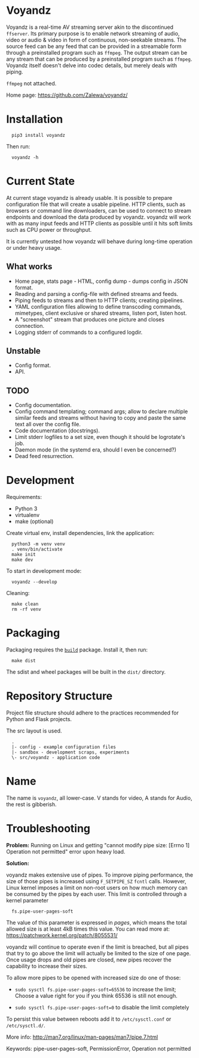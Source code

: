 Voyandz
=======

Voyandz is a real-time AV streaming server akin to the discontinued
`ffserver`. Its primary purpose is to enable network streaming of audio,
video or audio & video in form of continuous, non-seekable streams. The
source feed can be any feed that can be provided in a streamable form
through a preinstalled program such as `ffmpeg`. The output stream can
be any stream that can be produced by a preinstalled program such as
`ffmpeg`. Voyandz itself doesn't delve into codec details, but merely
deals with piping.

`ffmpeg` not attached.

Home page: https://github.com/Zalewa/voyandz/

Installation
============

```
  pip3 install voyandz
```

Then run:

```
  voyandz -h
```

Current State
=============

At current stage voyandz is already usable. It is possible to prepare
configuration file that will create a usable pipeline. HTTP clients,
such as browsers or command line downloaders, can be used to connect
to stream endpoints and download the data produced by voyandz.
voyandz will work with as many input feeds and HTTP clients as possible
until it hits soft limits such as CPU power or throughput.

It is currently untested how voyandz will behave during long-time
operation or under heavy usage.


What works
----------

- Home page, stats page - HTML, config dump - dumps config in JSON format.
- Reading and parsing a config-file with defined streams and feeds.
- Piping feeds to streams and then to HTTP clients; creating pipelines.
- YAML configuration files allowing to define transcoding commands, mimetypes,
  client exclusive or shared streams, listen port, listen host.
- A "screenshot" stream that produces one picture and closes connection.
- Logging stderr of commands to a configured logdir.


Unstable
--------

- Config format.
- API.


TODO
----

- Config documentation.
- Config command templating; command args; allow to declare
  multiple similar feeds and streams without having to copy
  and paste the same text all over the config file.
- Code documentation (docstrings).
- Limit stderr logfiles to a set size, even
  though it should be logrotate's job.
- Daemon mode (in the systemd era, should I even be concerned?)
- Dead feed resurrection.


Development
===========

Requirements:

- Python 3
- virtualenv
- make (optional)

Create virtual env, install dependencies, link the application:

```
  python3 -m venv venv
  . venv/bin/activate
  make init
  make dev
```

To start in development mode:

```
  voyandz --develop
```

Cleaning:

```
  make clean
  rm -rf venv
```

Packaging
=========

Packaging requires the [`build`](https://pypi.org/project/build/)
package. Install it, then run:

```
  make dist
```

The sdist and wheel packages will be built in the `dist/` directory.

Repository Structure
====================

Project file structure should adhere to the practices
recommended for Python and Flask projects.

The src layout is used.

```
  .
  |- config - example configuration files
  |- sandbox - development scraps, experiments
  \- src/voyandz - application code
```

Name
====

The name is `voyandz`, all lower-case. V stands for video,
A stands for Audio, the rest is gibberish.

Troubleshooting
===============

**Problem:** Running on Linux and getting
"cannot modify pipe size: [Errno 1] Operation not permitted"
error upon heavy load.

**Solution:**

voyandz makes extensive use of pipes. To improve piping performance,
the size of those pipes is increased using `F_SETPIPE_SZ` `fcntl` calls.
However, Linux kernel imposes a limit on non-root users on how much
memory can be consumed by the pipes by each user. This limit is
controlled through a kernel parameter

```
  fs.pipe-user-pages-soft
```

The value of this parameter is expressed in *pages*, which means the total
allowed size is at least 4kB times this value. You can read more at:
https://patchwork.kernel.org/patch/8055531/

voyandz will continue to operate even if the limit is breached, but all
pipes that try to go above the limit will actually be limited to the
size of one page. Once usage drops and old pipes are closed, new pipes
recover the capability to increase their sizes.

To allow more pipes to be opened with increased size do one of those:

* `sudo sysctl fs.pipe-user-pages-soft=65536` to increase the limit;
  Choose a value right for you if you think 65536 is still not enough.

* `sudo sysctl fs.pipe-user-pages-soft=0` to disable the limit completely

To persist this value between reboots add it to `/etc/sysctl.conf` or
`/etc/sysctl.d/`.

More info: http://man7.org/linux/man-pages/man7/pipe.7.html

Keywords: pipe-user-pages-soft, PermissionError, Operation not permitted
